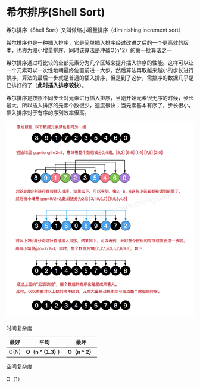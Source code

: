 # 希尔排序(Shell Sort) 



希尔排序（Shell Sort）又叫做缩小增量排序（diminishing increment sort） 



希尔排序也是一种插入排序，它是简单插入排序经过改进之后的一个更高效的版本，也称为缩小增量排序，同时该算法是冲破O(n^2）的第一批算法之一 



希尔排序通过将比较的全部元素分为几个区域来提升插入排序的性能。这样可以让一个元素可以一次性地朝最终位置前进一大步。然后算法再取越来越小的步长进行排序，算法的最后一步就是普通的插入排序，但是到了这步，需排序的数据几乎是已排好的了（**此时插入排序较快**）。 



希尔排序是按照不同步长对元素进行插入排序，当刚开始元素很无序的时候，步长最大，所以插入排序的元素个数很少，速度很快；当元素基本有序了，步长很小，插入排序对于有序的序列效率很高。



![](./pic/希尔排序.png)



时间复杂度 

| 最好 | 平均                | 最坏           |
| ---- | ------------------- | -------------- |
| O(N) | **O（n ^ (1.3) ）** | **O（n ^ 2）** |



空间复杂度

O（1）